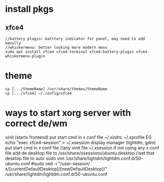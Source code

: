 # install pkgs
## xfce4
    //battery plugin: batttery indicator for panel, may need to add manully
    //whiskermenu: better looking more modern menu
    sudo apt install xfce4 xfce4-terminal xfce4-battery-plugin xfce4-whiskermenu-plugin
# theme
    cp [.../themeName] /usr/share/themes/themeName
    cp [.../xfce4] ~/.config/xfce4

# ways to start xorg server with correct de/wm
xinit (startx frontend)
    put start cmd in x conf file
        ~/.xinitrc
        ~/.xprofile
    EG
        echo "exec xfce4-session" > ~/.xsession
display manager (lightdm, gdm)
    put start cmd in x conf file
        //any xinit file
        ~/.xsession
    if not using any x conf file
        add de.desktop file to /usr/share/xsessions/ubuntu.desktop
        //set that desktop file to auto
            sudo vim /usr/share/lightdm/lightdm.conf.d/50-ubuntu.conf
            #sudo sed -i "/user-session/ s/[currentDefaultDesktop]/[newDefaultDesktop]/" /usr/share/lightdm/lightdm.conf.d/50-ubuntu.conf
